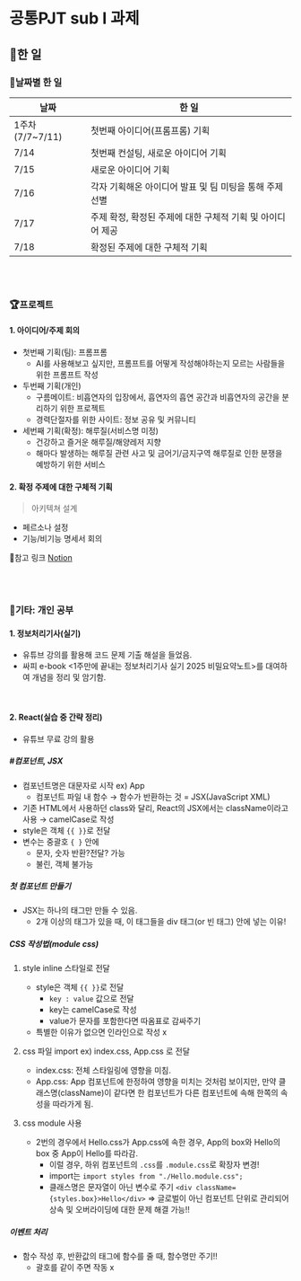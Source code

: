 # 공통PJT sub I 과제
## 🍎한 일
### 📆날짜별 한 일
| 날짜 | 한 일 |
|----------|----------|
|1주차(7/7~7/11)| 첫번째 아이디어(프롬프롬) 기획 |
|7/14| 첫번째 컨설팅, 새로운 아이디어 기획 |
|7/15| 새로운 아이디어 기획 |
|7/16| 각자 기획해온 아이디어 발표 및 팀 미팅을 통해 주제 선별 |
|7/17| 주제 확정, 확정된 주제에 대한 구체적 기획 및 아이디어 제공 |
|7/18| 확정된 주제에 대한 구체적 기획 |

<br>
<br>


### 🏆프로젝트
#### 1. 아이디어/주제 회의
- 첫번째 기획(팀): 프롬프롬
  - AI를 사용해보고 싶지만, 프롬프트를 어떻게 작성해야하는지 모르는 사람들을 위한 프롬프트 작성
- 두번째 기획(개인)
  - 구름메이트: 비흡연자의 입장에서, 흡연자의 흡연 공간과 비흡연자의 공간을 분리하기 위한 프로젝트
  - 경력단절자를 위한 사이트: 정보 공유 및 커뮤니티
- 세번째 기획(확정): 해루질(서비스명 미정)
  - 건강하고 즐거운 해루질/해양레저 지향
  - 해마다 발생하는 해루질 관련 사고 및 금어기/금지구역 해루질로 인한 분쟁을 예방하기 위한 서비스 

#### 2. 확정 주제에 대한 구체적 기획
> 아키텍쳐 설계
- 페르소나 설정
- 기능/비기능 명세서 회의  

🔗참고 링크
    [Notion](https://platinum-cabin-2be.notion.site/A405-233cd0d242e180daa504e5f1737d903f?source=copy_link)

<br>
<br>

### 📝기타: 개인 공부
#### 1. 정보처리기사(실기)
- 유튜브 강의를 활용해 코드 문제 기출 해설을 들었음.
- 싸피 e-book <1주만에 끝내는 정보처리기사 실기 2025 비밀요약노트>를 대여하여 개념을 정리 및 암기함.

<br>

#### 2. React(실습 중 간략 정리)
- 유튜브 무료 강의 활용
##### #컴포넌트, JSX
- 컴포넌트명은 대문자로 시작  ex) App
    - 컴포넌트 파일 내 함수 → 함수가 반환하는 것 = JSX(JavaScript XML)
- 기존 HTML에서 사용하던 class와 달리, React의 JSX에서는 className이라고 사용 → camelCase로  작성
- style은 객체 `{{ }}`로 전달
- 변수는 중괄호 `{ }` 안에
    - 문자, 숫자 반환?전달? 가능
    - 불린, 객체 불가능

##### 첫 컴포넌트 만들기
- JSX는 하나의 태그만 만들 수 있음.
    - 2개 이상의 태그가 있을 때, 이 태그들을 div 태그(or 빈 태그) 안에 넣는 이유!

##### CSS 작성법(module css)
1. style inline 스타일로 전달
    - style은 객체 `{{ }}`로 전달
        - `key : value` 값으로 전달
        - key는 camelCase로 작성
        - value가 문자를 포함한다면 따옴표로 감싸주기
    - 특별한 이유가 없으면 인라인으로 작성 x

2. css 파일 import
    ex) index.css, App.css 로 전달
    - index.css: 전체 스타일링에 영향을 미침.
    - App.css: App 컴포넌트에 한정하여 영향을 미치는 것처럼 보이지만, 만약 클래스명(className)이 같다면 한 컴포넌트가 다른 컴포넌트에 속해 한쪽의 속성을 따라가게 됨.

3. css module 사용
    - 2번의 경우에서 Hello.css가 App.css에 속한 경우, App의 box와 Hello의 box 중 App이 Hello를 따라감.
        - 이럴 경우, 하위 컴포넌트의 `.css`를 `.module.css`로 확장자 변경!
        - import는 `import styles from "./Hello.module.css";`
        - 클래스명은 문자열이 아닌 변수로 주기 `<div className={styles.box}>Hello</div>`
    ⇒ 글로벌이 아닌 컴포넌트 단위로 관리되어 상속 및 오버라이딩에 대한 문제 해결 가능!!
    

##### 이벤트 처리
- 함수 작성 후, 반환값의 태그에 함수를 줄 때, 함수명만 주기!!
    - 괄호를 같이 주면 작동 x